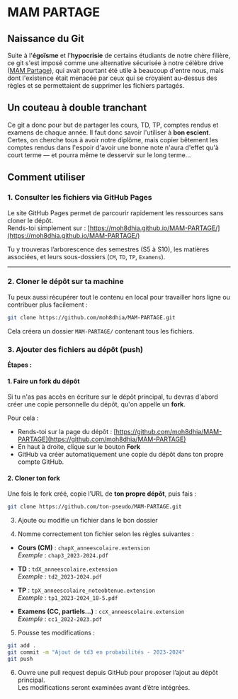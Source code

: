 # MAM PARTAGE

## Naissance du Git

Suite à l'**égoïsme** et l'**hypocrisie** de certains étudiants de notre chère filière, ce git s'est imposé comme une alternative sécurisée à notre célèbre drive ([MAM Partage](https://drive.google.com/drive/folders/14sXfUbgN3qCsjIV7yLSrbB1hRzD_Pqit)), qui avait pourtant été utile à beaucoup d'entre nous, mais dont l'existence était menacée par ceux qui se croyaient au-dessus des règles et se permettaient de supprimer les fichiers partagés.

## Un couteau à double tranchant

Ce git a donc pour but de partager les cours, TD, TP, comptes rendus et examens de chaque année. Il faut donc savoir l'utiliser à **bon escient**.
Certes, on cherche tous à avoir notre diplôme, mais copier bêtement les comptes rendus dans l'espoir d'avoir une bonne note n'aura d'effet qu'à court terme — et pourra même te desservir sur le long terme...

## Comment utiliser

### 1. Consulter les fichiers via GitHub Pages

Le site GitHub Pages permet de parcourir rapidement les ressources sans cloner le dépôt.  
Rends-toi simplement sur : [https://moh8dhia.github.io/MAM-PARTAGE/](https://moh8dhia.github.io/MAM-PARTAGE/)

Tu y trouveras l’arborescence des semestres (S5 à S10), les matières associées, et leurs sous-dossiers (`CM`, `TD`, `TP`, `Examens`).

---

### 2. Cloner le dépôt sur ta machine

Tu peux aussi récupérer tout le contenu en local pour travailler hors ligne ou contribuer plus facilement :

```bash
git clone https://github.com/moh8dhia/MAM-PARTAGE.git
```

Cela créera un dossier `MAM-PARTAGE/` contenant tous les fichiers.

### 3. Ajouter des fichiers au dépôt (push)

**Étapes :**

#### 1. Faire un fork du dépôt

Si tu n'as pas accès en écriture sur le dépôt principal, tu devras d'abord créer une copie personnelle du dépôt, qu'on appelle un **fork**.

Pour cela :

- Rends-toi sur la page du dépôt : [https://github.com/moh8dhia/MAM-PARTAGE](https://github.com/moh8dhia/MAM-PARTAGE)
- En haut à droite, clique sur le bouton **Fork**
- GitHub va créer automatiquement une copie du dépôt dans ton propre compte GitHub.

#### 2. Cloner ton fork

Une fois le fork créé, copie l’URL de **ton propre dépôt**, puis fais :

```bash
git clone https://github.com/ton-pseudo/MAM-PARTAGE.git
```

3. Ajoute ou modifie un fichier dans le bon dossier

4. Nomme correctement ton fichier selon les règles suivantes :

- **Cours (CM)** : `chapX_anneescolaire.extension`  
  *Exemple* : `chap3_2023-2024.pdf`

- **TD** : `tdX_anneescolaire.extension`  
  *Exemple* : `td2_2023-2024.pdf`

- **TP** : `tpX_anneescolaire_noteobtenue.extension`  
  *Exemple* : `tp1_2023-2024_18-5.pdf`

- **Examens (CC, partiels...)** : `ccX_anneescolaire.extension`  
  *Exemple* : `cc1_2022-2023.pdf`

5. Pousse tes modifications :

```bash
git add .
git commit -m "Ajout de td3 en probabilités - 2023-2024"
git push
```

6. Ouvre une pull request depuis GitHub pour proposer l’ajout au dépôt principal.  
Les modifications seront examinées avant d’être intégrées.

